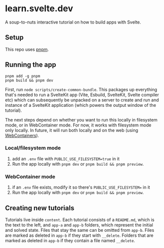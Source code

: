 # learn.svelte.dev

A soup-to-nuts interactive tutorial on how to build apps with Svelte.

## Setup

This repo uses [pnpm](https://pnpm.io/).

## Running the app

```
pnpm add -g pnpm
pnpm build && pnpm dev
```

First, run `node scripts/create-common-bundle`. This packages up everything that's needed to run a SvelteKit app (Vite, Esbuild, SvelteKit, Svelte compiler etc) which can subsequently be unpacked on a server to create and run and instance of a SvelteKit application (which powers the output window of the tutorial).

The next steps depend on whether you want to run this locally in filesystem mode, or in WebContainer mode. For now, it works with filesystem mode only locally. In future, it will run both locally and on the web (using [WebContainers](https://blog.stackblitz.com/posts/introducing-webcontainers/)).

### Local/filesystem mode

1. add an `.env` file with `PUBLIC_USE_FILESYSTEM=true` in it
2. Run the app locally with `pnpm dev` or `pnpm build && pnpm preview`.

### WebContainer mode

1. if an `.env` file exists, modify it so there's `PUBLIC_USE_FILESYSTEM=` in it
2. Run the app locally with `pnpm dev` or `pnpm build && pnpm preview`.

## Creating new tutorials

Tutorials live inside `content`. Each tutorial consists of a `README.md`, which is the text to the left, and `app-a` and `app-b` folders, which represent the initial and solved state. Files that stay the same can be omitted from `app-b`. Files are marked as deleted in `app-b` if they start with `__delete`. Folders that are marked as deleted in `app-b` if they contain a file named `__delete`.
